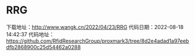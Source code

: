 # RRG
下载地址：http://www.wangk.cn/2022/04/23/RRG
代码日期：2022-08-18 14:42:37
代码地址：https://github.com/RfidResearchGroup/proxmark3/tree/8d2e4adad1a97eebdfb2868900c25d54462a0288
